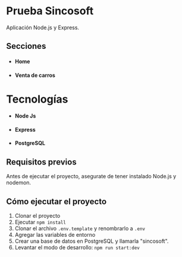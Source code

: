 # Prueba Sincosoft

Aplicación Node.js y Express.

## Secciones

- #### Home
- #### Venta de carros

# Tecnologías

- #### Node Js
- #### Express
- #### PostgreSQL

## Requisitos previos

Antes de ejecutar el proyecto, asegurate de tener instalado Node.js y nodemon.

## Cómo ejecutar el proyecto

1. Clonar el proyecto
2. Ejecutar `npm install`
3. Clonar el archivo `.env.template` y renombrarlo a `.env`
4. Agregar las variables de entorno
5. Crear una base de datos en PostgreSQL y llamarla "sincosoft".
6. Levantar el modo de desarrollo: `npm run start:dev`